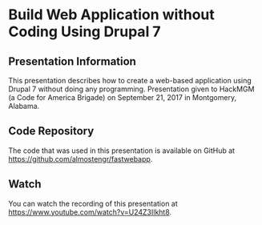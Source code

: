 # Build Web Application without Coding Using Drupal 7

## Presentation Information

This presentation describes how to create a web-based application using Drupal 7 without doing any programming. Presentation given to HackMGM (a Code for America Brigade) on September 21, 2017 in Montgomery, Alabama.

## Code Repository 

The code that was used in this presentation is available on GitHub at https://github.com/almostengr/fastwebapp.

## Watch

You can watch the recording of this presentation at 
<a href="https://www.youtube.com/watch?v=U24Z3Ilkht8" 
target="_blank">https://www.youtube.com/watch?v=U24Z3Ilkht8</a>.
